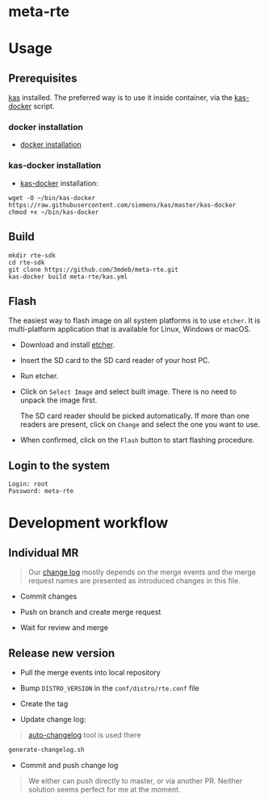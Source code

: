 meta-rte
========

# Usage

## Prerequisites

[kas](https://github.com/siemens/kas) installed. The preferred way is to use it
inside container, via the [kas-docker] script.

### docker installation

* [docker installation](https://docs.docker.com/install/)

### kas-docker installation

* [kas-docker] installation:

```
wget -O ~/bin/kas-docker https://raw.githubusercontent.com/siemens/kas/master/kas-docker
chmod +x ~/bin/kas-docker
```

## Build

```
mkdir rte-sdk
cd rte-sdk
git clone https://github.com/3mdeb/meta-rte.git
kas-docker build meta-rte/kas.yml
```

## Flash

The easiest way to flash image on all system platforms is to use `etcher`. It
is multi-platform application that is available for Linux, Windows or macOS.

- Download and install [etcher](https://etcher.io/).

- Insert the SD card to the SD card reader of your host PC.

- Run etcher.

- Click on `Select Image` and select built image. There is no need to unpack
the image first.

   The SD card reader should be picked automatically. If more than one readers
   are present, click on `Change` and select the one you want to use.

- When confirmed, click on the `Flash` button to start flashing procedure.

## Login to the system

```
Login: root
Password: meta-rte
```

# Development workflow

## Individual MR

> Our [change log](CHANGELOG.md) mostly depends on the merge events and the
> merge request names are presented as introduced changes in this file.

* Commit changes

* Push on branch and create merge request

* Wait for review and merge

## Release new version

* Pull the merge events into local repository

* Bump `DISTRO_VERSION` in the `conf/distro/rte.conf` file

* Create the tag

* Update change log:

> [auto-changelog](https://github.com/CookPete/auto-changelog) tool is used
> there

```.bash
generate-changelog.sh
```

* Commit and push change log

> We either can push directly to master, or via another PR. Neither solution
> seems perfect for me at the moment.

[kas-docker]: https://github.com/siemens/kas/blob/master/kas-docker
